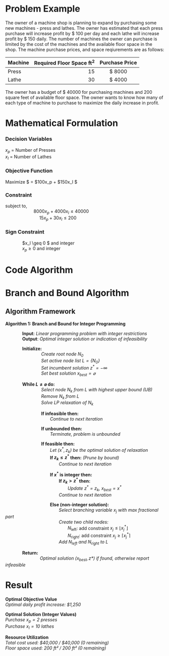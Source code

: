 # Problem Example 
The owner of a machine shop is planning to expand by purchasing some new machines - press and lathes. The owner has estimated that each press purchase will increase profit by \$ 100 per day and each lathe will increase profit by \$ 150 daily. The number of machines the owner can purchase is limited by the cost of the machines and the available floor space in the shop. The machine purchase prices, and space reqiurements are as follows:  
   
|**Machine**|**Required Floor Space ft<sup>2</sup>**| **Purchase Price** |  
|:-------|---------:|:------------------:|
|Press| 15 |      \$ 8000       |
|Lathe| 30 |      \$ 4000       |  
The owner has a budget of \$ 40000 for purchasing machines and 200 square feet of available floor space. The owner wants to know how many of each type of machine to purchase to maximize the daily increase in profit.

# Mathematical Formulation  

### Decision Variables  
$x_p$ = Number of Presses  
$x_l$ = Number of Lathes

### Objective Function  
Maximize $ = \$100x_p + \$150x_l $
### Constraint  
subject to,  
&emsp; &emsp; &emsp; &emsp; &emsp;    $8000x_p + 4000x_l \leq  40000$  
&emsp; &emsp; &emsp; &emsp; &emsp; &emsp; $15x_p + 30x_l \leq 200$  

### Sign Constraint
&emsp; &emsp; &emsp;   $x_l \geq 0 $ and integer   
&emsp; &emsp; &emsp;   $x_p \geq 0$ and integer


# Code Algorithm
# Branch and Bound Algorithm

## Algorithm Framework

**Algorithm 1: Branch and Bound for Integer Programming**

&emsp; &emsp; &emsp; **Input**: *Linear programming problem with integer restrictions*  
&emsp; &emsp; &emsp; **Output**: *Optimal integer solution or indication of infeasibility*  

&emsp; &emsp; &emsp; **Initialize:**  
&emsp; &emsp; &emsp; &emsp;&emsp;&emsp;&emsp; *Create root node $N_0$*  
&emsp; &emsp; &emsp; &emsp;&emsp;&emsp;&emsp; *Set active node list $L = \{N_0\}$*  
&emsp; &emsp; &emsp; &emsp;&emsp;&emsp;&emsp; *Set incumbent solution $z^* = -\infty$*  
&emsp; &emsp; &emsp; &emsp;&emsp;&emsp;&emsp; *Set best solution $x_{\text{best}} = \varnothing$*  

&emsp; &emsp; &emsp; **While $L \neq \varnothing$ do:**  
&emsp; &emsp; &emsp; &emsp;&emsp;&emsp;&emsp; *Select node $N_k$ from $L$ with highest upper bound (UB)*  
&emsp; &emsp; &emsp; &emsp;&emsp;&emsp;&emsp; *Remove $N_k$ from $L$*  
&emsp; &emsp; &emsp; &emsp;&emsp;&emsp;&emsp; *Solve LP relaxation of $N_k$*  

&emsp; &emsp; &emsp; &emsp;&emsp;&emsp;&emsp; **If infeasible then:**  
&emsp; &emsp; &emsp; &emsp;&emsp;&emsp;&emsp;&emsp;&emsp; *Continue to next iteration*  

&emsp; &emsp; &emsp; &emsp;&emsp;&emsp;&emsp; **If unbounded then:**  
&emsp; &emsp; &emsp; &emsp;&emsp;&emsp;&emsp;&emsp;&emsp; *Terminate, problem is unbounded*  

&emsp; &emsp; &emsp; &emsp;&emsp;&emsp;&emsp; **If feasible then:**  
&emsp; &emsp; &emsp; &emsp;&emsp;&emsp;&emsp;&emsp;&emsp; *Let $(x^*, z_k)$ be the optimal solution of relaxation*  
&emsp; &emsp; &emsp; &emsp;&emsp;&emsp;&emsp;&emsp;&emsp; **If $z_k \leq z^*$ then:** *(Prune by bound)*  
&emsp; &emsp; &emsp; &emsp;&emsp;&emsp;&emsp;&emsp;&emsp;&emsp;&emsp; *Continue to next iteration*  

&emsp; &emsp; &emsp; &emsp;&emsp;&emsp;&emsp;&emsp;&emsp; **If $x^*$ is integer then:**  
&emsp; &emsp; &emsp; &emsp;&emsp;&emsp;&emsp;&emsp;&emsp;&emsp;&emsp; **If $z_k > z^*$ then:**  
&emsp; &emsp; &emsp; &emsp;&emsp;&emsp;&emsp;&emsp;&emsp;&emsp;&emsp;&emsp;&emsp; *Update $z^* = z_k$, $x_{\text{best}} = x^*$*  
&emsp; &emsp; &emsp; &emsp;&emsp;&emsp;&emsp;&emsp;&emsp;&emsp;&emsp; *Continue to next iteration*  

&emsp; &emsp; &emsp; &emsp;&emsp;&emsp;&emsp;&emsp;&emsp; **Else (non-integer solution):**  
&emsp; &emsp; &emsp; &emsp;&emsp;&emsp;&emsp;&emsp;&emsp;&emsp;&emsp; *Select branching variable $x_j$ with max fractional part*  
&emsp; &emsp; &emsp; &emsp;&emsp;&emsp;&emsp;&emsp;&emsp;&emsp;&emsp; *Create two child nodes:*  
&emsp; &emsp; &emsp; &emsp;&emsp;&emsp;&emsp;&emsp;&emsp;&emsp;&emsp;&emsp;&emsp; $N_{\text{left}}$: add constraint $x_j \leq \lfloor x_j^* \rfloor$  
&emsp; &emsp; &emsp; &emsp;&emsp;&emsp;&emsp;&emsp;&emsp;&emsp;&emsp;&emsp;&emsp; $N_{\text{right}}$: add constraint $x_j \geq \lceil x_j^* \rceil$  
&emsp; &emsp; &emsp; &emsp;&emsp;&emsp;&emsp;&emsp;&emsp;&emsp;&emsp; *Add $N_{left}$ and $N_{right}$ to $L$*  

&emsp; &emsp; &emsp; **Return:**   
&emsp; &emsp; &emsp; &emsp;&emsp;&emsp;&emsp;*Optimal solution ($x_{best}, z*)$ if found, otherwise report infeasible*  



# Result

**Optimal Objective Value**  
*Optimal daily profit increase: $1,250* 

**Optimal Solution (Integer Values)**  
*Purchase $x_p = 2$ presses*  
*Purchase $x_l = 10$ lathes*  

**Resource Utilization**  
*Total cost used: $40,000 / $40,000 (0 remaining)*  
*Floor space used: 200 ft² / 200 ft² (0 remaining)*  
